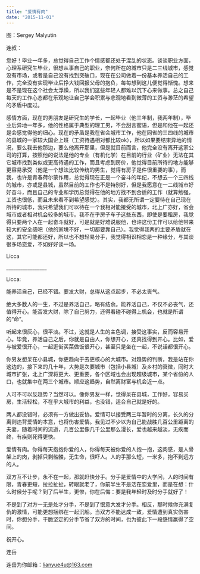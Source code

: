 ```yaml
---
title: "爱情有肉"
date: "2015-11-01"
---
```


图：Sergey Malyutin

连叔：

您好！毕业一年多，总觉得自己工作个情感都还处于混乱的状态。谈谈职业方面，心理系研究生毕业，很想从事自己的职业，奈何所在的城市只是二三线城市，感觉没有市场，或者是自己没有找到突破口，现在在公司做着一份基本养活自己的工作，完全没有实现毕业后挣大钱回报父母的抱负，每每想到这儿便觉得惭愧。想来是不是现在这个社会太浮躁，所以我们这些年轻人都难以沉下心来做事。总之自己每天的工作心态都在乐观地让自己学会积累与悲观地看到微薄的工资与渺茫的希望的矛盾中度过。

感情方面，现在的男朋友是研究生的学长，一起毕业（他三年制，我两年制），毕业后异地一年多，他的性格属于典型的理工男，不会甜言蜜语，但是和他在一起还是会感觉得他的细心。现在的矛盾是我在省会城市工作，他在同省的三四线的城市的县城的一家较大国企上班（工资待遇相对都比较ok），所以如果要结束异地的情况，要么我去他那边，要么他离开那里，但是就目前而言，他完全没有离开这家公司的打算，按照他的说法是他的专业（有机化学）在目前的行业（矿业）无法在其它城市找到类似或更高待遇的工作，而且考虑到房价，他觉得目前所待的地方能够更容易承受（他是一个想法比较传统的男生，觉得有房子是件很重要的事），而我，也许是青春荷尔蒙作用，总觉得现在正是一个奋斗的年纪，不想去一个三四线的城市，亦或是县城，虽然目前的工作也不是特别好，但是我愿意在一二线城市好好奋斗，而且自己的专业和学历总觉得在他的地方找不到合适的工作（就算勉强，工资也很低，而且未来看不到希望感觉）。其实，我都无所谓一定要待在自己现在所待的城市，我只希望我们可以待在一个我相对能接受的城市，北上广亦好，省会城市或者相对机会较多的城市。我不在乎房子车子这些东西，即使是要租房，我觉得只要两个人在一起奋斗就好，可是就是好难说服他，也许这份工作可以给他带来较大的安全感吧（他的家境不好，一切都要靠自己）。我觉得我两的主要矛盾就在这，其它可能都还好，所以也不想轻易分手，我觉得相识相恋是一种缘分，与其谈很多场恋爱，不如好好谈一场。

Licca

\_\_\_\_\_\_\_\_\_\_\_\_\_\_\_\_\_

Licca:

能养活自己，已经不错。要发大财，总得从这点起步，不必太丧气。

绝大多数人的一生，不过是养活自己，略有结余。能养活自己，不仅不必丧气，还值得开心。能否发大财，除了自己努力，还得看碰不碰得上机会，也就是所谓的“命”。

听起来很灰心，很平淡。不过，这就是人生的主色调，接受这事实，反而容易开心。毕竟，养活自己之后，你就是自由人，你想开心，还真找得到开心。比如，爱与被爱很开心，一起逛街买菜做饭很开心，甚至只是坐在一起，不说话都很开心。

你男友想呆在小县城，你更趋向于去更核心的大城市。对趋势的判断，我是站在你这边的，接下来的几十年，大势是次要城市（包括小县城）及乡村的衰微，同时大城市扩张，北上广深将更大、更重要，各个区域也会出现超级城市，某个省份的人口，也就集中在两三个城市。顺应这趋势，自然离财富与机会近一点。

人可不可以反趋势？当然可以。像你男友一样，觉得呆在县城，工作好，容易买房，生活轻松，不在乎大城市的利益，也没错，适合自己就是好的。

两人都没错时，必须有一方做出妥协。爱情可以接受两三年暂时的分离，长久的分离则违背爱情的本意，也将伤害爱情。我见过不少以为自己能战胜几百公里距离的夫妻，随着时间的流逝，几百公里像几千公里那么漫长，爱也越来越淡，无疾而终，有疾则死得更快。

爱情有肉。你得每天抱抱你爱的人，你得每天被你爱的人抱一抱，这肉感，是人骨架上的肉，剥掉只剩骷髅，无生命，很吓人。人的手那么短，一米多，抱不到远方的人。

双方互不让步，永不在一起，那就赶快分手。分手是爱情中的大学问，人的时间有限，青春更短，拉拉扯扯，转眼就老了，你前半生不是活在恋爱里，而是在想：什么时候分手呢？到了后半生，更惨，你在后悔：要是我年轻时及时分手就好了！

不是到了对方一无是处才分手，不是到了恨意大发才分手。相反，那时候你充满复仇的激情，可能更想捆绑在一起沉船。当双方不能达成一致，爱情遭到真实伤害时，你想分手，干脆坚定的分手节省了双方的时间，也为彼此下一段感情赢得了空间。

祝开心。

连岳

连岳为你邮箱：lianyue4u@163.com
